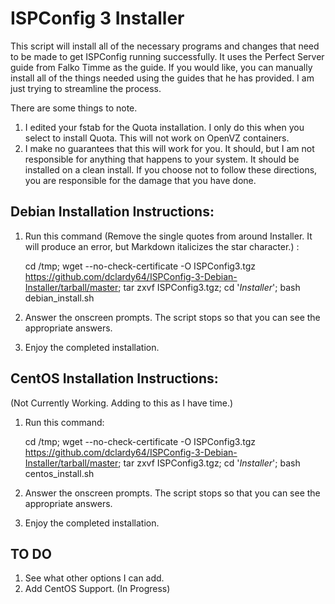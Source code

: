 ISPConfig 3 Installer
=====================

This script will install all of the necessary programs and changes that need to be made to get ISPConfig running successfully. It uses the Perfect Server guide from Falko Timme as the
guide. If you would like, you can manually install all of the things needed using the guides that he has provided. I am just trying to streamline the process. 

There are some things to note.

1. I edited your fstab for the Quota installation. I only do this when you select to install Quota. This will not work on OpenVZ containers.
2. I make no guarantees that this will work for you. It should, but I am not responsible for anything that happens to your system. It should be installed on a clean install. If you choose
not to follow these directions, you are responsible for the damage that you have done.

Debian Installation Instructions:
---------------------------------

1. Run this command (Remove the single quotes from around Installer. It will produce an error, but Markdown italicizes the star character.) :

    cd /tmp; wget --no-check-certificate -O ISPConfig3.tgz https://github.com/dclardy64/ISPConfig-3-Debian-Installer/tarball/master; tar zxvf ISPConfig3.tgz; cd '*Installer*'; bash debian_install.sh

2. Answer the onscreen prompts. The script stops so that you can see the appropriate answers.
3. Enjoy the completed installation.

CentOS Installation Instructions: 
---------------------------------

(Not Currently Working. Adding to this as I have time.)

1. Run this command:

	cd /tmp; wget --no-check-certificate -O ISPConfig3.tgz https://github.com/dclardy64/ISPConfig-3-Debian-Installer/tarball/master; tar zxvf ISPConfig3.tgz; cd '*Installer*'; bash centos_install.sh

2. Answer the onscreen prompts. The script stops so that you can see the appropriate answers.
3. Enjoy the completed installation.


TO DO
-----

1. See what other options I can add.
2. Add CentOS Support. (In Progress)

